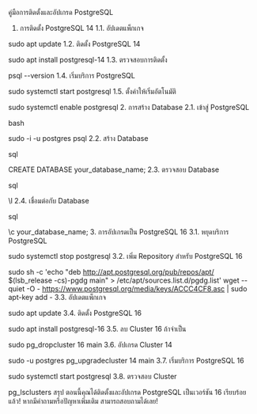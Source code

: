 คู่มือการติดตั้งและอัปเกรด PostgreSQL
1. การติดตั้ง PostgreSQL 14
1.1. อัปเดตแพ็กเกจ


sudo apt update
1.2. ติดตั้ง PostgreSQL 14


sudo apt install postgresql-14
1.3. ตรวจสอบการติดตั้ง


psql --version
1.4. เริ่มบริการ PostgreSQL


sudo systemctl start postgresql
1.5. ตั้งค่าให้เริ่มอัตโนมัติ


sudo systemctl enable postgresql
2. การสร้าง Database
2.1. เข้าสู่ PostgreSQL

bash

sudo -i -u postgres
psql
2.2. สร้าง Database

sql

CREATE DATABASE your_database_name;
2.3. ตรวจสอบ Database

sql

\l
2.4. เชื่อมต่อกับ Database

sql

\c your_database_name;
3. การอัปเกรดเป็น PostgreSQL 16
3.1. หยุดบริการ PostgreSQL


sudo systemctl stop postgresql
3.2. เพิ่ม Repository สำหรับ PostgreSQL 16


sudo sh -c 'echo "deb http://apt.postgresql.org/pub/repos/apt/ $(lsb_release -cs)-pgdg main" > /etc/apt/sources.list.d/pgdg.list'
wget --quiet -O - https://www.postgresql.org/media/keys/ACCC4CF8.asc | sudo apt-key add -
3.3. อัปเดตแพ็กเกจ


sudo apt update
3.4. ติดตั้ง PostgreSQL 16


sudo apt install postgresql-16
3.5. ลบ Cluster 16 ถ้าจำเป็น


sudo pg_dropcluster 16 main
3.6. อัปเกรด Cluster 14


sudo -u postgres pg_upgradecluster 14 main
3.7. เริ่มบริการ PostgreSQL 16


sudo systemctl start postgresql
3.8. ตรวจสอบ Cluster


pg_lsclusters
สรุป
ตอนนี้คุณได้ติดตั้งและอัปเกรด PostgreSQL เป็นเวอร์ชัน 16 เรียบร้อยแล้ว! หากมีคำถามหรือปัญหาเพิ่มเติม สามารถสอบถามได้เลย!

